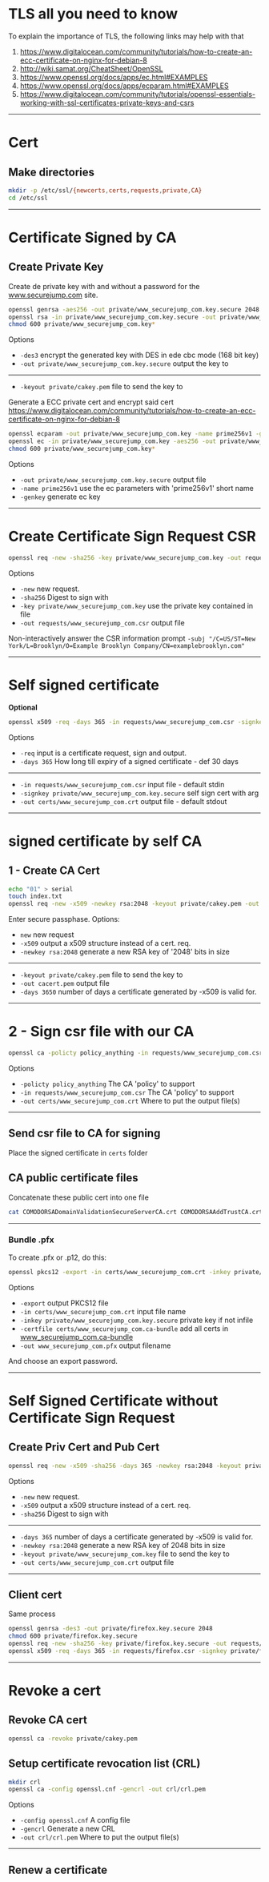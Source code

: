 # TLS all you need to know
To explain the importance of TLS, the following links may help with that
1. https://www.digitalocean.com/community/tutorials/how-to-create-an-ecc-certificate-on-nginx-for-debian-8
2. http://wiki.samat.org/CheatSheet/OpenSSL
3. https://www.openssl.org/docs/apps/ec.html#EXAMPLES
4. https://www.openssl.org/docs/apps/ecparam.html#EXAMPLES
5. https://www.digitalocean.com/community/tutorials/openssl-essentials-working-with-ssl-certificates-private-keys-and-csrs

---
# Cert
## Make directories
```bash
mkdir -p /etc/ssl/{newcerts,certs,requests,private,CA}
cd /etc/ssl
```

---
# Certificate Signed by CA
## Create Private Key
Create de private key with and without a password for the www.securejump.com site.
```bash
openssl genrsa -aes256 -out private/www_securejump_com.key.secure 2048
openssl rsa -in private/www_securejump_com.key.secure -out private/www_securejump_com.key
chmod 600 private/www_securejump_com.key*
```
Options
* `-des3` encrypt the generated key with DES in ede cbc mode (168 bit key)
* `-out private/www_securejump_com.key.secure` output the key to

---
* `-keyout private/cakey.pem` file to send the key to

Generate a ECC private cert and encrypt said cert
https://www.digitalocean.com/community/tutorials/how-to-create-an-ecc-certificate-on-nginx-for-debian-8
```bash
openssl ecparam -out private/www_securejump_com.key -name prime256v1 -genkey
openssl ec -in private/www_securejump_com.key -aes256 -out private/www_securejump_com.key.secure
chmod 600 private/www_securejump_com.key*
```
Options
* `-out private/www_securejump_com.key.secure` output file
* `-name prime256v1` use the ec parameters with 'prime256v1' short name
* `-genkey` generate ec key


---
# Create Certificate Sign Request CSR
```bash
openssl req -new -sha256 -key private/www_securejump_com.key -out requests/www_securejump_com.csr
```
Options
* `-new` new request.
* `-sha256` Digest to sign with
* `-key private/www_securejump_com.key` use the private key contained in file
* `-out requests/www_securejump_com.csr` output file

Non-interactively answer the CSR information prompt
`-subj "/C=US/ST=New York/L=Brooklyn/O=Example Brooklyn Company/CN=examplebrooklyn.com"`

---
# Self signed certificate
**Optional**
```bash
openssl x509 -req -days 365 -in requests/www_securejump_com.csr -signkey private/www_securejump_com.key.secure -out certs/www_securejump_com.crt
```
Options
* `-req` input is a certificate request, sign and output.
* `-days 365` How long till expiry of a signed certificate - def 30 days
---
* `-in requests/www_securejump_com.csr` input file - default stdin
* `-signkey private/www_securejump_com.key.secure` self sign cert with arg
* `-out certs/www_securejump_com.crt` output file - default stdout

---
# signed certificate by self CA
## 1 - Create CA Cert
```bash
echo "01" > serial
touch index.txt
openssl req -new -x509 -newkey rsa:2048 -keyout private/cakey.pem -out cacert.pem -days 3650
```
Enter secure passphase. Options:
* `new` new request
* `-x509` output a x509 structure instead of a cert. req.
* `-newkey rsa:2048` generate a new RSA key of '2048' bits in size

---
* `-keyout private/cakey.pem` file to send the key to
* `-out cacert.pem` output file
* `-days 3650` number of days a certificate generated by -x509 is valid for.

---
# 2 - Sign csr file with our CA
```bash
openssl ca -policty policy_anything -in requests/www_securejump_com.csr -out certs/www_securejump_com.crt
```
Options
* `-policty policy_anything` The CA 'policy' to support
* `-in requests/www_securejump_com.csr` The CA 'policy' to support
* `-out certs/www_securejump_com.crt` Where to put the output file(s)

---
## Send csr file to CA for signing
Place the signed certificate in `certs` folder
## CA public certificate files
Concatenate these public cert into one file
```bash
cat COMODORSADomainValidationSecureServerCA.crt COMODORSAAddTrustCA.crt AddTrustExternalCARoot.crt > certs/www_securejump_com.ca-bundle
```

---
### Bundle .pfx
To create .pfx or .p12, do this:
```bash
openssl pkcs12 -export -in certs/www_securejump_com.crt -inkey private/www_securejump_com.key.secure -certfile certs/www_securejump_com.ca-bundle -out www_securejump_com.pfx
```
Options
* `-export` output PKCS12 file
* `-in certs/www_securejump_com.crt` input file name
* `-inkey private/www_securejump_com.key.secure` private key if not infile
* `-certfile certs/www_securejump_com.ca-bundle` add all certs in www_securejump_com.ca-bundle
* `-out www_securejump_com.pfx` output filename

And choose an export password.

---
# Self Signed Certificate without Certificate Sign Request
## Create Priv Cert and Pub Cert
```bash
openssl req -new -x509 -sha256 -days 365 -newkey rsa:2048 -keyout private/www_securejump_com.key -out certs/www_securejump_com.crt
```
Options
* `-new` new request.
* `-x509` output a x509 structure instead of a cert. req.
* `-sha256` Digest to sign with

---
* `-days 365` number of days a certificate generated by -x509 is valid for.
* `-newkey rsa:2048` generate a new RSA key of 2048 bits in size
* `-keyout private/www_securejump_com.key` file to send the key to
* `-out certs/www_securejump_com.crt` output file

---
## Client cert
Same process
```bash
openssl genrsa -des3 -out private/firefox.key.secure 2048
chmod 600 private/firefox.key.secure
openssl req -new -sha256 -key private/firefox.key.secure -out requests/firefox.csr
openssl x509 -req -days 365 -in requests/firefox.csr -signkey private/firefox.key.secure -out certs/firefox.crt
```
---
# Revoke a cert
## Revoke CA cert
```bash
openssl ca -revoke private/cakey.pem
```
## Setup certificate revocation list (CRL)
```bash
mkdir crl
openssl ca -config openssl.cnf -gencrl -out crl/crl.pem
```
Options
* `-config openssl.cnf` A config file
* `-gencrl` Generate a new CRL
* `-out crl/crl.pem` Where to put the output file(s)

---
## Renew a certificate

